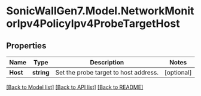 # SonicWallGen7.Model.NetworkMonitorIpv4PolicyIpv4ProbeTargetHost

## Properties

Name | Type | Description | Notes
------------ | ------------- | ------------- | -------------
**Host** | **string** | Set the probe target to host address. | [optional] 

[[Back to Model list]](../README.md#documentation-for-models) [[Back to API list]](../README.md#documentation-for-api-endpoints) [[Back to README]](../README.md)

